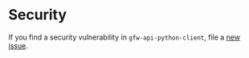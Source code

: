 # Security

If you find a security vulnerability in `gfw-api-python-client`, file a [new issue](https://github.com/GlobalFishingWatch/gfw-api-python-client/issues).
